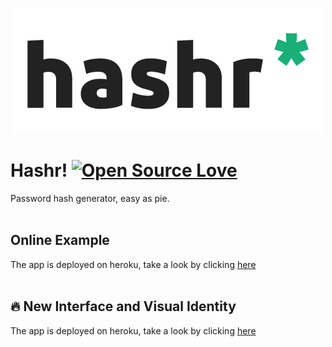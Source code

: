 <p align="center">
  <img src="https://raw.githubusercontent.com/stefanobg/hashr/master/assets/Hashr-Dark.png">
</p>

# Hashr! [![Open Source Love](https://badges.frapsoft.com/os/v2/open-source.svg?v=103)](https://github.com/ellerbrock/open-source-badges/)
Password hash generator, easy as pie.
<br/><br/>

## Online Example 
The app is deployed on heroku, take a look by clicking [here](https://hashr-php.herokuapp.com/)
<br/><br/>

## 🔥 New Interface and Visual Identity
The app is deployed on heroku, take a look by clicking [here](https://hashr-php.herokuapp.com/)
<br/><br/>